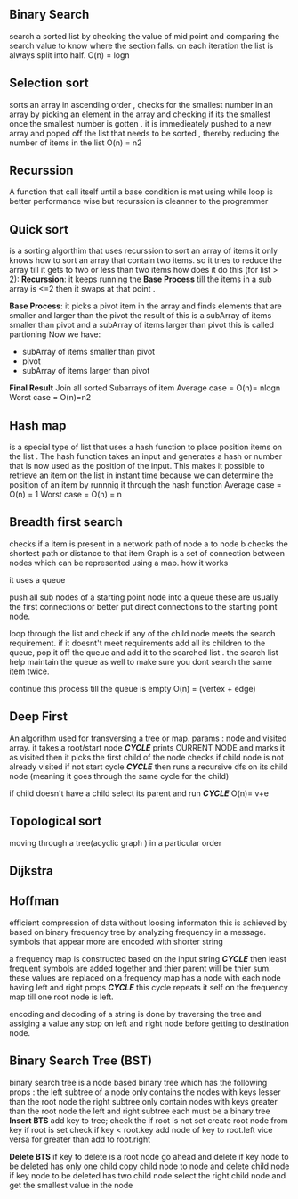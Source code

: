 ## Binary Search 
search a sorted list by checking the value of mid point
and comparing the search value to know where the section falls.
on each iteration the list is always split into half.
O(n) = logn

## Selection sort
sorts an array in ascending order , 
checks for the smallest number in an array by picking an element 
in the array and checking if its the smallest
once the smallest number is gotten . 
it is immedieately pushed to a new array and poped off the list that
needs to be sorted , thereby reducing the number of items in the list 
O(n) = n2

## Recurssion
A function that call itself until a base condition is met
using while loop is better performance wise but recurssion is cleanner 
to the programmer


## Quick sort
is a sorting algorthim that uses recurssion to sort an array of items
it only knows how to sort an array that contain two items.
so it tries to reduce the array till it gets to two or less than two items
how does it do this (for list > 2):
**Recurssion**: it keeps running the **Base Process** till the items in a sub array is <=2
then it swaps at that point .

**Base Process**: it  picks a pivot item in the array 
and finds elements that are smaller and larger than the pivot
the result of this is a subArray of items smaller than pivot
and a subArray of items larger than pivot this is called partioning
Now we have:
- subArray of items smaller than pivot
- pivot
- subArray of items larger than pivot

**Final Result**
Join all sorted Subarrays of item 
Average case = O(n)= nlogn
Worst case = O(n)=n2

## Hash map
is a special type of list that uses a hash function to place position
items on the list . The hash function takes an input and generates a 
hash or number that is now used as the position of the input. This
makes it possible to retrieve an item on the list in instant time because 
we can determine the position of an item by runnnig it through the hash function
Average case = O(n) = 1
Worst case = O(n) = n

## Breadth first search
checks if a item is present in a network
path of node a to node b
checks the shortest path or distance to that item
Graph is a set of connection between nodes which can be represented 
using a map.
how it works

it uses a queue 

push all sub nodes of a starting point node into a queue
these are usually the first connections or better put direct
connections to the starting point node.

loop through the list and check if any of the child node
meets the search requirement.
if it doesnt't meet requirements add all its children to the queue,
pop it off the queue and add it
to the searched list .
the search list help maintain the queue as well to make sure you dont search 
the same item twice.

continue this process till the queue is empty
O(n) = (vertex + edge)

## Deep First 
An algorithm used for transversing a tree or map.
params : node and visited array.
it takes a root/start node 
***CYCLE***
 prints CURRENT NODE and marks it as visited
then it picks the first child of the node
checks if child node is not already visited if not  start cycle 
***CYCLE***
then runs a recursive dfs on its child node (meaning it goes through 
the same cycle for the child)

if child doesn't have a child select its parent and run  ***CYCLE***
O(n)= v+e


## Topological sort
moving through a tree(acyclic graph ) in a particular order

## Dijkstra 


## Hoffman 
efficient compression of data without loosing informaton 
this is achieved by based on binary frequency tree
by analyzing frequency in a message.
symbols  that appear more are encoded with shorter string

a frequency map is constructed based on the input string
***CYCLE***
then least frequent symbols are added together and thier parent 
will be thier sum.
these values are replaced on a frequency map has a node
with each node having left and right props
***CYCLE***
this cycle repeats it self on the frequency map till one root
node is left. 

encoding and decoding of a string is done by traversing the tree
and assiging a value any stop on left and right node before getting to 
destination node.


## Binary Search Tree (BST)
binary search tree is a node based binary tree which has the following
props : the left subtree of a node only contains the nodes with keys
lesser than the root node
the right subtree only contain nodes with keys greater than the root node
the left and right subtree each must be a binary tree
 **Insert BTS**
 add key to tree;
 check the if root is not set create root node from key
 if root is set 
 check if key < root.key 
 add node of key to root.left
 vice versa  for greater than 
 add to root.right 

 **Delete BTS**
 if key to delete is a root node go ahead and delete
 if key node to be deleted has only one child copy child node to node and delete child node
 if key node to be deleted has two child node 
 select the right child node and get the smallest value in the node
 















